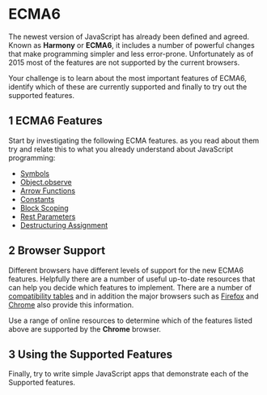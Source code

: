 
# ECMA6

The newest version of JavaScript has already been defined and agreed. Known as **Harmony** or **ECMA6**, it includes a number of powerful changes that make programming simpler and less error-prone. Unfortunately as of 2015 most of the features are not supported by the current browsers.

Your challenge is to learn about the most important features of ECMA6, identify which of these are currently supported and finally to try out the supported features.

## 1 ECMA6 Features

Start by investigating the following ECMA features. as you read about them try and relate this to what you already understand about JavaScript programming:

- [Symbols](https://developer.mozilla.org/en-US/docs/Web/JavaScript/Reference/Global_Objects/Symbol)
- [Object.observe](https://developer.mozilla.org/en-US/docs/Web/JavaScript/Reference/Global_Objects/Object/observe)
- [Arrow Functions](https://developer.mozilla.org/en-US/docs/Web/JavaScript/Reference/Functions/Arrow_functions)
- [Constants](https://developer.mozilla.org/en-US/docs/Web/JavaScript/Reference/Statements/const)
- [Block Scoping](https://developer.mozilla.org/en-US/docs/Web/JavaScript/Reference/Statements/let)
- [Rest Parameters](https://developer.mozilla.org/en-US/docs/Web/JavaScript/Reference/Functions/rest_parameters)
- [Destructuring Assignment](https://developer.mozilla.org/en-US/docs/Web/JavaScript/Reference/Operators/Destructuring_assignment)

## 2 Browser Support

Different browsers have different levels of support for the new ECMA6 features. Helpfully there are a number of useful up-to-date resources that can help you decide which features to implement. There are a number of [compatibility tables](https://kangax.github.io/compat-table/es6/) and in addition the major browsers such as [Firefox](https://developer.mozilla.org/en-US/docs/Web/JavaScript/New_in_JavaScript/ECMAScript_6_support_in_Mozilla) and [Chrome](https://github.com/nodejs/node-v0.x-archive/wiki/ES6-%28a.k.a.-Harmony%29-Features-Implemented-in-V8-and-Available-in-Node) also provide this information.

Use a range of online resources to determine which of the features listed above are supported by the **Chrome** browser.

## 3 Using the Supported Features

Finally, try to write simple JavaScript apps that demonstrate each of the Supported features.
